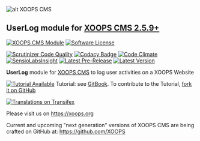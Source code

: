 ![alt XOOPS CMS](https://xoops.org/images/logoXoops4GithubRepository.png)
## UserLog module for  [XOOPS CMS 2.5.9+](https://xoops.org)
[![XOOPS CMS Module](https://img.shields.io/badge/XOOPS%20CMS-Module-blue.svg)](https://xoops.org)
[![Software License](https://img.shields.io/badge/license-GPL-brightgreen.svg?style=flat)](http://www.gnu.org/licenses/gpl-2.0.html)

[![Scrutinizer Code Quality](https://img.shields.io/scrutinizer/g/XoopsModules25x/userlog.svg?style=flat)](https://scrutinizer-ci.com/g/XoopsModules25x/userlog/?branch=master)
[![Codacy Badge](https://api.codacy.com/project/badge/Grade/e325f88b845b44768a268fb36099ff19)](https://www.codacy.com/app/mambax7/userlog_2)
[![Code Climate](https://img.shields.io/codeclimate/github/XoopsModules25x/userlog.svg?style=flat)](https://codeclimate.com/github/XoopsModules25x/userlog)
[![SensioLabsInsight](https://insight.sensiolabs.com/projects/676a37bb-ff83-4824-ba0f-00aa09eec533/mini.png)](https://insight.sensiolabs.com/projects/676a37bb-ff83-4824-ba0f-00aa09eec533)
[![Latest Pre-Release](https://img.shields.io/github/tag/XoopsModules25x/userlog.svg?style=flat)](https://github.com/XoopsModules25x/userlog/tags/)
[![Latest Version](https://img.shields.io/github/release/XoopsModules25x/userlog.svg?style=flat)](https://github.com/XoopsModules25x/userlog/releases/)

**UserLog** module for [XOOPS CMS](https://xoops.org) to log user activities on a XOOPS Website

[![Tutorial Available](https://xoops.org/images/tutorial-available-blue.svg)](https://xoops.gitbook.io/userlog-tutorial/) Tutorial: see [GitBook](https://xoops.gitbook.io/userlog-tutorial/).
To contribute to the Tutorial, [fork it on GitHub](https://github.com/XoopsDocs/userlog-tutorial)

[![Translations on Transifex](https://xoops.org/images/translations-transifex-blue.svg)](https://www.transifex.com/xoops)

Please visit us on https://xoops.org

Current and upcoming "next generation" versions of XOOPS CMS are being crafted on GitHub at: https://github.com/XOOPS


